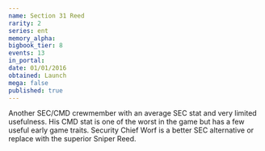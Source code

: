 ```yaml
---
name: Section 31 Reed
rarity: 2
series: ent
memory_alpha:
bigbook_tier: 8
events: 13
in_portal:
date: 01/01/2016
obtained: Launch
mega: false
published: true
---
```


Another SEC/CMD crewmember with an average SEC stat and very limited usefulness. His CMD stat is one of the worst in the game but has a few useful early game traits. Security Chief Worf is a better SEC alternative or replace with the superior Sniper Reed.
